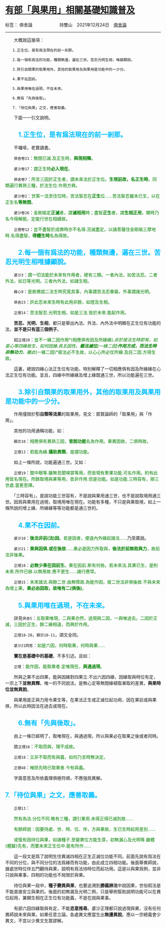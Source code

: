 ﻿# [有部「與果用」相關基礎知識普及][1]

标签： 俱舍論
　　　　　　持雙山　2021年12月24日　[俱舍論](https://mp.weixin.qq.com/s/HNNfqC3dI2HMy4MXRWK-pw)

---

　　大概說這幾項：

    　　1.正生位，是有爲法現在的前一剎那。

    　　2.每一個有爲法的功能，種類無邊，遍在三世。苦忍光明生相，唯據顯說。

    　　3.除引自類果的取果用外，其他的取果用及與果用是功能中的一少分。

    　　4.果不在因前。

    　　5.與果用唯在過現，不在未來。

    　　6.無有「先與後取」。

    　　7.「待位與果」之文，應善取義。

　　下面一一引文說明。

## 　　<font color="#00BFFF">1.正生位，是有爲法現在的前一剎那。</font>

　　不囉嗦，老實讀書。

　　`俱舍卷21`：<font color="Green">無間已滅.及正生時，**與現相隣**。</font>

　　`婆沙卷17`：<font color="Green">謂正生時**必入現在**。</font>

　　`俱舍卷7`：<font color="Green">所言三因於正生者，謂未來法於正生位。**生現前故，名正生時**。同類遍行異熟三種，於法生位.作用方興。</font>

　　`婆沙卷2`：<font color="Green">世第一法至住位時，苦法智忍在**正生**位……苦法智忍雖未已生，以在正生名**等無間**。</font>

　　`婆沙卷26`：<font color="Green">金剛喻定**正滅**者，謂**滅相用**時；盡智**正生**者，謂**生相正用**，爾時乃名今得解脫，定能行世在相續故。</font>

　　`正理卷12`：<font color="Green">豈不盡智於成佛時亦不名得.況滅盡定。以諸菩薩住金剛喻三摩地時.名得盡智，**得體生時**名為得故。</font>

## 　　<font color="#00BFFF">2.每一個有爲法的功能，種類無邊，遍在三世。苦忍光明生相唯據顯說。</font>

　　`婆沙3`：<font color="Green">謂一切法能於未來有作用者，總有三類。一者內法，如苦法忍。二者外法，如日等光明。三者內外法，如諸生相。</font>

　　`雜心9`：<font color="Green">是故佛說二法生時究竟其事，內事謂苦法忍眷屬，外事謂諸光明。</font>

　　`俱舍23`：<font color="Green">許此忍未來生時有此用非餘，如燈及生相。</font>

　　`正理14`：<font color="Green">苦法智忍.光明生相，如是三法.皆於未來.能起作用。</font>

　　**苦忍、光明、生相**，都只是舉出內法、外法、內外法中明顯在正生位有功能的法，**並不是只有這三個例子**。

　　如`正理20`：<font color="Green">豈不一緣二因作用*(相應俱有因及所緣緣)*.非於彼法生時即有，如是心等四緣故生，如何因緣.具五因性。**雖法滅位**_(一緣二因)_**作用方成，而法生時非無功力**，離此*(一緣二因)*彼法必不生故，以心心所必仗所緣.及託二因.方得生故。</font>

　　這裏，總說四緣心法正生位有功能，特別解釋了一切相應俱有因及所緣緣在心法正生位有功能。並且，四緣中所緣緣及增上緣既通三世，所以功能遍在三世。

## 　　<font color="#00BFFF">3.除引自類果的取果用外，其他的取果用及與果用是功能中的一少分。</font>

　　作用僅限於**引自類等流果**的取果用，見文：眾賢論師的「取果用」與「作用」。

　　其他的功用通稱功能，如：

　　`顯宗10`：<font color="Green">相應俱有異熟三因，**皆說功能**名為作用。果異因故，二俱時故。</font>

　　`正理13`：<font color="Green">若能為緣.**攝助異類**，是謂功能。</font>

　　如上一條所說，功能遍通三世。又如：

　　`正理19`：<font color="Green">闇中眼等.雖無見聞嗅甞等用，而皆現有牽果功能.可名作用。約有此用皆名現在。所餘取境與果等用，皆非作用.但是功能。如是功能.三時容有，辯三世處.當更思擇。</font>

　　「三時容有」，是說功能三世容有，不是說與果用通三世，也不是說取境用通三世。因爲與果用在過現，取境用唯在現在。功能有多種，不只是與果取境，如上一條所說的增上緣、所緣緣等等功能都是通三世的。

## 　　<font color="#00BFFF">4.果不在因前。</font>

　　`婆沙10`：<font color="Green">**後法非前(法)因**。若是因者，便違內外緣起諸法……</font>乃至廣說。

　　`婆沙21`：<font color="Green">**果與因俱.或在後故**……果必是因力所取與，**後法於前無取與力**，故前法非後果</font>。

　　`正理18`：<font color="Green">**必無少果在因前生**。果在因前.斯有何咎。若未來法.其果已生，是則未來.所作已辦.以無用故.應不更生……諸行應常。</font>

　　`正理15`：<font color="Green">未來諸法.與餘二世.由無障故.為能作因，彼二世法非俱後故.不與未來為增上果。**果必由因取，故唯有二(俱後)**。</font>

## 　　<font color="#00BFFF">5.與果用唯在過現，不在未來。</font>

　　詳見`俱舍5`：<font color="Green">五取果唯現，二與果亦然，過現與二因，一與唯過去。二因於正滅，三因於正生，餘二緣相違，而興於作用。</font>

　　`正理18-20`，`顯宗10-11`，頌文全同。

　　`婆沙21問答`：<font color="Green">如是六因，何時取果，何時與果……</font>

　　**實在是基礎中的基礎**，不多引述。且如：

　　`正理`：<font color="Green">能作因，能取果者.定唯現在，**與通過現**。</font>

　　所與之果不出四果，能與因緣對四果立.不出六因四緣，因緣取與時位有定，一宗上下**並無異釋**。唯一的不同說法，是無心定等無間緣頓取漸取的差異，**與果時位並無異說**。

　　與果用是正與力用令果生等，在果法正生或正滅位起功用，因在果前或與果俱，所以此時因法在過去或現在。

## 　　<font color="#00BFFF">6.無有「先與後取」。</font>

　　由上一條已經明了，取唯現在，與通過現，所以與果必在取果之後或者同時。

　　故`正理16`：<font color="Green">不取而與，理不成故。</font>

　　`正理18`：<font color="Green">又非不取而有與義，如何乃言時無決定。</font>

　　`正理48`：<font color="Green">唯除先時已取果者.今有與義。</font>

　　字面意思及所依義理俱極符順，不應強爲異解。

## <font color="#00BFFF">7.「待位與果」之文，應善取義。</font>

　　`正理13`：

　　<font color="Green">然有為法.分位不同.略有三種，謂引果用.未得正得已滅別故……

　　有餘師說：因要待處、世、時、位、伴，方與果故，生已生時起用差別……

　　或復有因待位與果，如諸種子.至變異位方能生芽。初無漏心及光明等.雖體{體雖}先有，而要未來正生位中.能有所作……</font>

　　這一段文是爲了說明生住異滅四相在正生正滅位功能不同。前面先說有爲法在不同的分位，與不同分位的法爲緣而有功能，由此成立四相功能。後面舉異師說，據處世時位伴五門觀待與果，說明有爲法待時位而起功用。這是以與果爲例，並非只說與果事，四相的功能也不局限於與果。

　　待位與果一段中，**種子變異與果**，也要追溯到**勝義諦法**中說因果，世俗假法是不能直接安立與果的。後面的初無漏及光明二例，只是舉例幫助說明功能可以在異位起用，兼顯生相在正生位有功能義，不是在說與果事。

　　有部六因四緣取與有定，不能**恣意推尋**。婆沙正理都只說過現與果，沒有任何異師說未來與果。如果任意立論，各處異文應當生出**無邊異說**。應以一宗總義會少異文，不宜以少異文生眾謬解。

  [1]:https://mp.weixin.qq.com/s/G1hRvwSaCPIZS180EoAiBA



